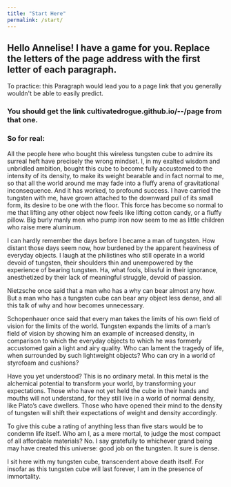 ```yaml
---
title: "Start Here"
permalink: /start/
---
```


## Hello Annelise! I have a game for you. Replace the letters of the page address with the first letter of each paragraph.
To practice: this
Paragraph would lead you to
a page link that you 
generally wouldn't be able to
easily predict.

### You should get the link cultivatedrogue.github.io/--/page from that one.

### So for real: 

All the people here who bought this wireless tungsten cube to admire its surreal heft have precisely the wrong mindset. I, in my exalted wisdom and unbridled ambition, bought this cube to become fully accustomed to the intensity of its density, to make its weight bearable and in fact normal to me, so that all the world around me may fade into a fluffy arena of gravitational inconsequence. And it has worked, to profound success. I have carried the tungsten with me, have grown attached to the downward pull of its small form, its desire to be one with the floor. This force has become so normal to me that lifting any other object now feels like lifting cotton candy, or a fluffy pillow. Big burly manly men who pump iron now seem to me as little children who raise mere aluminum.
 
I can hardly remember the days before I became a man of tungsten. How distant those days seem now, how burdened by the apparent heaviness of everyday objects. I laugh at the philistines who still operate in a world devoid of tungsten, their shoulders thin and unempowered by the experience of bearing tungsten. Ha, what fools, blissful in their ignorance, anesthetized by their lack of meaningful struggle, devoid of passion.
 
Nietzsche once said that a man who has a why can bear almost any how. But a man who has a tungsten cube can bear any object less dense, and all this talk of why and how becomes unnecessary.
 
Schopenhauer once said that every man takes the limits of his own field of vision for the limits of the world. Tungsten expands the limits of a man’s field of vision by showing him an example of increased density, in comparison to which the everyday objects to which he was formerly accustomed gain a light and airy quality. Who can lament the tragedy of life, when surrounded by such lightweight objects? Who can cry in a world of styrofoam and cushions?
 
Have you yet understood? This is no ordinary metal. In this metal is the alchemical potential to transform your world, by transforming your expectations. Those who have not yet held the cube in their hands and mouths will not understand, for they still live in a world of normal density, like Plato’s cave dwellers. Those who have opened their mind to the density of tungsten will shift their expectations of weight and density accordingly.
 
To give this cube a rating of anything less than five stars would be to condemn life itself. Who am I, as a mere mortal, to judge the most compact of all affordable materials? No. I say gratefully to whichever grand being may have created this universe: good job on the tungsten. It sure is dense.
 
I sit here with my tungsten cube, transcendent above death itself. For insofar as this tungsten cube will last forever, I am in the presence of immortality.
 
